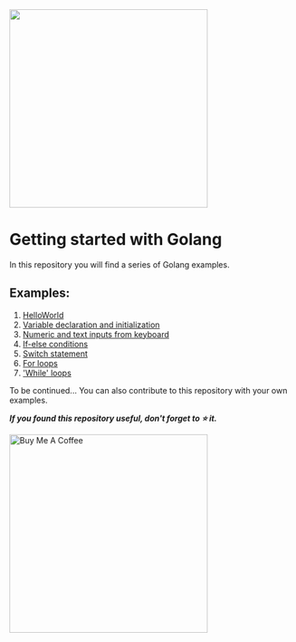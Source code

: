<img src="https://upload.wikimedia.org/wikipedia/commons/thumb/0/05/Go_Logo_Blue.svg/1200px-Go_Logo_Blue.svg.png" width="350"/>

# Getting started with Golang

In this repository you will find a series of Golang examples.

## Examples:
<ol>
<li><a href="https://github.com/agespido/Golang/blob/main/examples/HelloWorld.go">HelloWorld</a></li>
<li><a href="https://github.com/agespido/Golang/blob/main/examples/Variables.go">Variable declaration and initialization</a></li>
<li><a href="https://github.com/agespido/Golang/blob/main/examples/InputKeyboard.go">Numeric and text inputs from keyboard</a></li>
<li><a href="https://github.com/agespido/Golang/blob/main/examples/Conditions.go">If-else conditions</a></li>
<li><a href="https://github.com/agespido/Golang/blob/main/examples/Switch.go">Switch statement</a></li>
<li><a href="https://github.com/agespido/Golang/blob/main/examples/ForLoops.go">For loops</a></li>
<li><a href="https://github.com/agespido/Golang/blob/main/examples/WhileLoops.go">'While' loops</a></li>
</ol>
To be continued...
You can also contribute to this repository with your own examples.

<b><i>If you found this repository useful, don't forget to ⭐️ it.</i></b>

<a href="https://www.buymeacoffee.com/agespido" target="_blank"><img src="https://img.buymeacoffee.com/api/?url=aHR0cHM6Ly9jZG4uYnV5bWVhY29mZmVlLmNvbS91cGxvYWRzL3Byb2ZpbGVfcGljdHVyZXMvMjAyMS8xMi9iYmRlYTJjNGIyMzAxNmUyOGZmZDQ0Zjc2OWQ2YjVlOS5wbmdAMzAwd18wZS53ZWJw&creator=agespido&design_code=1&design_color=%2379D6B5&slug=agespido" alt="Buy Me A Coffee" width="350"></a>

